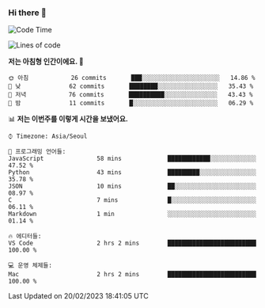 ### Hi there 👋

<!--START_SECTION:waka-->
![Code Time](http://img.shields.io/badge/Code%20Time-80%20hrs%2022%20mins-blue)

![Lines of code](https://img.shields.io/badge/%EC%A0%80%EB%8A%94%20%EC%97%AC%ED%83%9C%EA%B9%8C%EC%A7%80%20-86%20Thousand%20%EC%A4%84%EC%9D%98%20%EC%BD%94%EB%93%9C%EB%A5%BC%20%EC%9E%91%EC%84%B1%ED%96%88%EC%96%B4%EC%9A%94.-blue)

**저는 아침형 인간이에요. 🐤** 

```text
🌞 아침            26 commits       ███░░░░░░░░░░░░░░░░░░░░░░   14.86 % 
🌆 낮　            62 commits       ████████░░░░░░░░░░░░░░░░░   35.43 % 
🌃 저녁            76 commits       ██████████░░░░░░░░░░░░░░░   43.43 % 
🌙 밤　            11 commits       █░░░░░░░░░░░░░░░░░░░░░░░░   06.29 % 

```


📊 **저는 이번주를 이렇게 시간을 보냈어요.** 

```text
⌚︎ Timezone: Asia/Seoul

💬 프로그래밍 언어들: 
JavaScript               58 mins             ████████████░░░░░░░░░░░░░   47.52 % 
Python                   43 mins             █████████░░░░░░░░░░░░░░░░   35.78 % 
JSON                     10 mins             ██░░░░░░░░░░░░░░░░░░░░░░░   08.97 % 
C                        7 mins              █░░░░░░░░░░░░░░░░░░░░░░░░   06.11 % 
Markdown                 1 min               ░░░░░░░░░░░░░░░░░░░░░░░░░   01.14 % 

🔥 에디터들: 
VS Code                  2 hrs 2 mins        █████████████████████████   100.00 % 

💻 운영 체제들: 
Mac                      2 hrs 2 mins        █████████████████████████   100.00 % 

```


 Last Updated on 20/02/2023 18:41:05 UTC
<!--END_SECTION:waka-->
